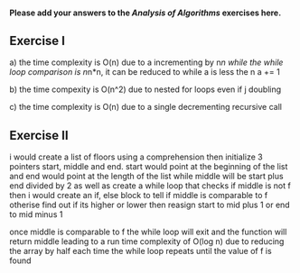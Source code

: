 #### Please add your answers to the ***Analysis of  Algorithms*** exercises here.

## Exercise I

a)
the time complexity is O(n) due to a incrementing by n*n while the while loop comparison is n*n*n, it can be reduced to while a is less the n a += 1

b)
the time compexity is O(n^2) due to nested for loops even if j doubling

c)
the time complexity is O(n) due to a single decrementing recursive call
## Exercise II


i would create a list of floors using a comprehension then initialize 3 pointers start, middle and end.
start would point at the beginning of the list and end would point at the length of the list while middle will be start plus end divided by 2
as well as create a while loop that checks if middle is not f
then i would create an if, else block to tell if middle is comparable to f otherise find out if its higher or lower then reasign start to mid plus 1 or end to mid minus 1 

once middle is comparable to f the while loop will exit and the function will return middle leading to a run time complexity of O(log n) due to reducing the array by half each time the while loop repeats until the value of f is found